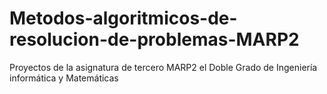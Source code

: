 # Metodos-algoritmicos-de-resolucion-de-problemas-MARP2
Proyectos de la asignatura de tercero MARP2 el Doble Grado de Ingeniería informática y Matemáticas
